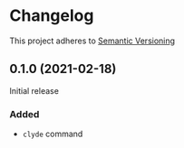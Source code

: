 # Changelog

This project adheres to [Semantic Versioning](https://semver.org/spec/v2.0.0.html)

## 0.1.0 (2021-02-18)

Initial release

### Added

- `clyde` command
